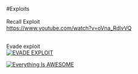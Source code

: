 #Exploits<br>
<br>Recall Exploit<br>
https://www.youtube.com/watch?v=oVna_RdlvVQ <br><br>

Evade exploit<br>
[![EVADE EXPLOIT](http://1.bp.blogspot.com/-VyqpG1x2ENk/VFPG5SAiwcI/AAAAAAAABIM/5wi4RO2T4Fo/s1600/7067203_1302154735.jpg)](https://dl.dropboxusercontent.com/u/62333804/ShareX/2016/02/2016-02-05_00-42-38.mp4)

[![Everything Is AWESOME](http://img.youtube.com/vi/StTqXEQ2l-Y/0.jpg)](https://dl.dropboxusercontent.com/u/62333804/ShareX/2016/02/2016-02-05_00-42-38.mp4 "Everything Is AWESOME")
